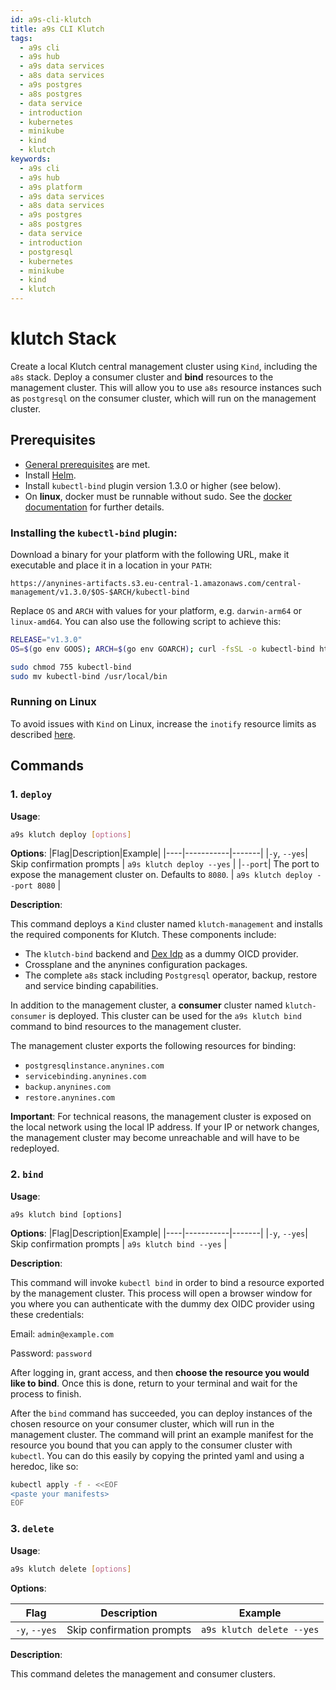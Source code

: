 ```yaml
---
id: a9s-cli-klutch
title: a9s CLI Klutch
tags:
  - a9s cli
  - a9s hub  
  - a9s data services
  - a8s data services
  - a9s postgres
  - a8s postgres
  - data service
  - introduction
  - kubernetes
  - minikube
  - kind
  - klutch
keywords:
  - a9s cli
  - a9s hub
  - a9s platform
  - a9s data services
  - a8s data services
  - a9s postgres
  - a8s postgres
  - data service
  - introduction
  - postgresql  
  - kubernetes
  - minikube
  - kind
  - klutch
---
```


# klutch Stack

Create a local Klutch central management cluster using `Kind`, including the `a8s` stack. Deploy a consumer cluster and **bind** resources to the management cluster.
This will allow you to use `a8s` resource instances such as `postgresql` on the consumer cluster, which will run on the management cluster.

## Prerequisites
- [General prerequisites](./a9s-cli-index.md#prerequisites) are met.
- Install [Helm](https://helm.sh/docs/intro/install/).
- Install `kubectl-bind` plugin version 1.3.0 or higher (see below).
- On **linux**, docker must be runnable without sudo. See the [docker documentation](https://docs.docker.com/engine/install/linux-postinstall/#manage-docker-as-a-non-root-user) for further details.

### Installing the `kubectl-bind` plugin:

Download a binary for your platform with the following URL, make it executable and place it in a location in your `PATH`:

`https://anynines-artifacts.s3.eu-central-1.amazonaws.com/central-management/v1.3.0/$OS-$ARCH/kubectl-bind`

Replace `OS` and `ARCH` with values for your platform, e.g. `darwin-arm64` or `linux-amd64`. You can also use the following script to achieve this:

```bash
RELEASE="v1.3.0"
OS=$(go env GOOS); ARCH=$(go env GOARCH); curl -fsSL -o kubectl-bind https://anynines-artifacts.s3.eu-central-1.amazonaws.com/central-management/$RELEASE/$OS-$ARCH/kubectl-bind

sudo chmod 755 kubectl-bind
sudo mv kubectl-bind /usr/local/bin
```

### Running on Linux

To avoid issues with `Kind` on Linux, increase the `inotify` resource limits as described [here](https://kind.sigs.k8s.io/docs/user/known-issues/#pod-errors-due-to-too-many-open-files).

## Commands 

### 1. `deploy`

**Usage**:
```bash
a9s klutch deploy [options]
```

**Options**:
|Flag|Description|Example|
|----|-----------|-------|
|`-y`, `--yes`| Skip confirmation prompts | `a9s klutch deploy --yes` |
|`--port`| The port to expose the management cluster on. Defaults to `8080`. | `a9s klutch deploy --port 8080` | 

**Description**:

This command deploys a `Kind` cluster named `klutch-management` and installs the required
components for Klutch. These components include:
- The `klutch-bind` backend and [Dex Idp](https://dexidp.io/) as a dummy OICD provider.
- Crossplane and the anynines configuration packages.
- The complete `a8s` stack including `Postgresql` operator, backup, restore and service binding capabilities.

In addition to the management cluster, a **consumer** cluster named `klutch-consumer` is deployed. This cluster can be used for the `a9s klutch bind` command to bind resources to the management cluster.

The management cluster exports the following resources for binding:

- `postgresqlinstance.anynines.com`
- `servicebinding.anynines.com`
- `backup.anynines.com`
- `restore.anynines.com`

**Important**: For technical reasons, the management cluster is exposed on the local network using the local IP address. If your IP or network changes, the management cluster may become unreachable and will have to be redeployed.

### 2. `bind`

**Usage**:
```
a9s klutch bind [options]
```

**Options**:
|Flag|Description|Example|
|----|-----------|-------|
|`-y`, `--yes`| Skip confirmation prompts | `a9s klutch bind --yes` |

**Description**:

This command will invoke `kubectl bind` in order to bind a resource exported by the management cluster. This process will open a browser window for you where you can authenticate with the dummy dex OIDC provider using these credentials:

Email: `admin@example.com`

Password: `password`

After logging in, grant access, and then **choose the resource you would like to bind**. Once this is done, return to your terminal and wait for the process to finish.

After the `bind` command has succeeded, you can deploy instances of the chosen resource on your consumer cluster, which will run in the management cluster. The command will print an example manifest for the resource you bound that you can apply to the consumer cluster with `kubectl`. You can do this easily by copying the printed yaml and using a heredoc, like so:

```bash
kubectl apply -f - <<EOF
<paste your manifests>
EOF
```

### 3. `delete`

**Usage**:

```bash
a9s klutch delete [options]
```

**Options**:

|Flag|Description|Example|
|----|-----------|-------|
|`-y`, `--yes`| Skip confirmation prompts | `a9s klutch delete --yes` |

**Description**:

This command deletes the management and consumer clusters.
